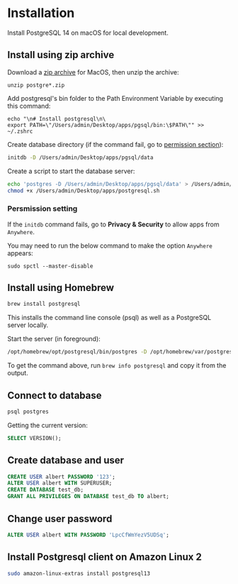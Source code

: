 # Installation

Install PostgreSQL 14 on macOS for local development.


## Install using zip archive

Download a [zip archive](https://www.enterprisedb.com/download-postgresql-binaries) for MacOS, then unzip the archive:

```shell
unzip postgre*.zip
```

Add postgresql's bin folder to the Path Environment Variable by executing this command:

```shell
echo "\n# Install postgresql\n\
export PATH=\"/Users/admin/Desktop/apps/pgsql/bin:\$PATH\"" >> ~/.zshrc
```

Create database directory (if the command fail, go to [permission section](./installation.md#persmission-setting)):

```sh
initdb -D /Users/admin/Desktop/apps/pgsql/data
```

Create a script to start the database server:

```sh
echo 'postgres -D /Users/admin/Desktop/apps/pgsql/data' > /Users/admin/Desktop/apps/postgresql.sh
chmod +x /Users/admin/Desktop/apps/postgresql.sh
```

### Persmission setting

If the `initdb` command fails, go to **Privacy & Security** to allow apps from `Anywhere`.

You may need to run the below command to make the option `Anywhere` appears:

```shell
sudo spctl --master-disable
```


## Install using Homebrew

```sh
brew install postgresql
```

This installs the command line console (psql) as well as a PostgreSQL server locally.

Start the server (in foreground):

```sh
/opt/homebrew/opt/postgresql/bin/postgres -D /opt/homebrew/var/postgres
```

To get the command above, run `brew info postgresql` and copy it from the output.


## Connect to database

```sh
psql postgres
```

Getting the current version:

```sql
SELECT VERSION();
```

## Create database and user

```sql
CREATE USER albert PASSWORD '123';
ALTER USER albert WITH SUPERUSER;
CREATE DATABASE test_db;
GRANT ALL PRIVILEGES ON DATABASE test_db TO albert;
```


## Change user password

```sql
ALTER USER albert WITH PASSWORD 'LpcCfWmYezV5UDSq';
```


## Install Postgresql client on Amazon Linux 2

```sh
sudo amazon-linux-extras install postgresql13
```